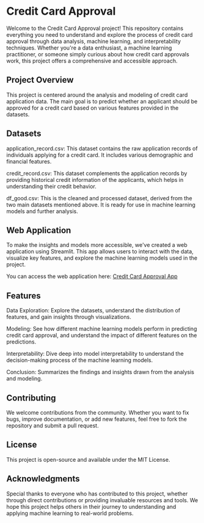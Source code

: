 # Credit Card Approval
Welcome to the Credit Card Approval project! This repository contains everything you need to understand and explore the process of credit card approval through data analysis, machine learning, and interpretability techniques. Whether you're a data enthusiast, a machine learning practitioner, or someone simply curious about how credit card approvals work, this project offers a comprehensive and accessible approach.

## Project Overview
This project is centered around the analysis and modeling of credit card application data. The main goal is to predict whether an applicant should be approved for a credit card based on various features provided in the datasets.

## Datasets
application_record.csv: This dataset contains the raw application records of individuals applying for a credit card. It includes various demographic and financial features.

credit_record.csv: This dataset complements the application records by providing historical credit information of the applicants, which helps in understanding their credit behavior.

df_good.csv: This is the cleaned and processed dataset, derived from the two main datasets mentioned above. It is ready for use in machine learning models and further analysis.

## Web Application
To make the insights and models more accessible, we've created a web application using Streamlit. This app allows users to interact with the data, visualize key features, and explore the machine learning models used in the project.

You can access the web application here: [Credit Card Approval App](https://credit-card-approval.streamlit.app/)

## Features
  Data Exploration: Explore the datasets, understand the distribution of features, and gain insights through visualizations.

  Modeling: See how different machine learning models perform in predicting credit card approval, and understand the impact of different features on the predictions.

  Interpretability: Dive deep into model interpretability to understand the decision-making process of the machine learning models.

  Conclusion: Summarizes the findings and insights drawn from the analysis and modeling.

## Contributing
We welcome contributions from the community. Whether you want to fix bugs, improve documentation, or add new features, feel free to fork the repository and submit a pull request.

## License
This project is open-source and available under the MIT License.

## Acknowledgments
Special thanks to everyone who has contributed to this project, whether through direct contributions or providing invaluable resources and tools. We hope this project helps others in their journey to understanding and applying machine learning to real-world problems.

